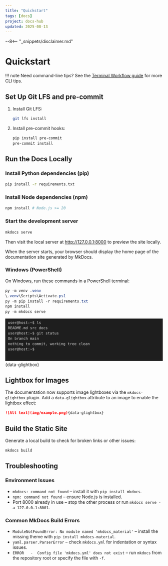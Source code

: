 ```yaml
---
title: "Quickstart"
tags: [docs]
project: docs-hub
updated: 2025-08-13
---
```


--8<-- "_snippets/disclaimer.md"

# Quickstart

!!! note
    Need command-line tips? See the [Terminal Workflow guide](terminal-workflow/index.md) for more CLI tips.

## Set Up Git LFS and pre-commit
1. Install Git LFS:

   ```bash
   git lfs install
   ```

2. Install pre-commit hooks:

   ```bash
   pip install pre-commit
   pre-commit install
   ```

## Run the Docs Locally

### Install Python dependencies (pip)

```bash
pip install -r requirements.txt
```

### Install Node dependencies (npm)

```bash
npm install # Node.js >= 20
```

### Start the development server

```bash
mkdocs serve
```

Then visit the local server at <http://127.0.0.1:8000> to preview the site
locally.

When the server starts, your browser should display the home page of the
documentation site generated by MkDocs.

### Windows (PowerShell)

On Windows, run these commands in a PowerShell terminal:

```powershell
py -m venv .venv
\.venv\Scripts\Activate.ps1
py -m pip install -r requirements.txt
npm install
py -m mkdocs serve
```

![Screenshot of a successful MkDocs preview showing the documentation site home page](img/example-session.svg){data-glightbox}

## Lightbox for Images

The documentation now supports image lightboxes via the `mkdocs-glightbox`
plugin. Add a `data-glightbox` attribute to an image to enable the lightbox
effect:

```markdown
![Alt text](img/example.png){data-glightbox}
```

## Build the Static Site

Generate a local build to check for broken links or other issues:

```bash
mkdocs build
```

## Troubleshooting

### Environment Issues

- `mkdocs: command not found` – install it with `pip install mkdocs`.
- `npm: command not found` – ensure Node.js is installed.
- Port 8000 already in use – stop the other process or run `mkdocs serve -a
  127.0.0.1:8001`.

### Common MkDocs Build Errors

- `ModuleNotFoundError: No module named 'mkdocs_material'` – install the
  missing theme with `pip install mkdocs-material`.
- `yaml.parser.ParserError` – check `mkdocs.yml` for indentation or syntax
  issues.
- `ERROR   -  Config file 'mkdocs.yml' does not exist` – run `mkdocs` from the
  repository root or specify the file with `-f`.

